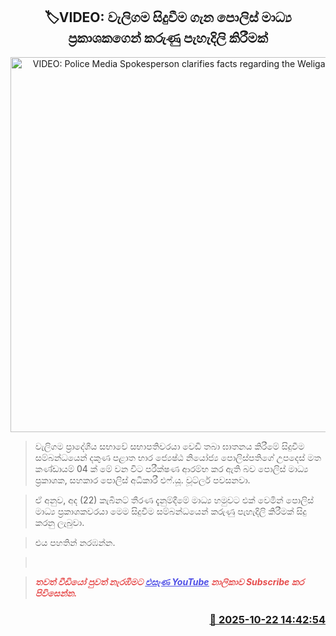 <p align='center'><b><h2 align='center' title='VIDEO: Police Media Spokesperson clarifies facts regarding the Weligama incident'>🏷VIDEO: වැලිගම සිදුවීම ගැන පොලිස් මාධ්‍ය ප්‍රකාශකගෙන් කරුණු පැහැදිලි කිරීමක්</h2></b></p>
<p align='center'><img src='https://helakuru.sgp1.cdn.digitaloceanspaces.com/esana/images/lib/wutler-jk.jpg' width='600' alt='VIDEO: Police Media Spokesperson clarifies facts regarding the Weligama incident'></p>

> වැලිගම ප්‍රාදේශීය සභාවේ සභාපතිවරයා වෙඩි තබා ඝාතනය කිරීමේ සිදුවීම සම්බන්ධයෙන් දකුණ පළාත භාර ජ්‍යෙෂ්ඨ නියෝජ්‍ය පොලිස්පතිගේ උපදෙස් මත කණ්ඩායම් 04 ක් මේ වන විට පරීක්ෂණ ආරම්භ කර ඇති බව පොලිස් මාධ්‍ය ප්‍රකාශක, සහකාර පොලිස් අධිකාරී එෆ්.යූ. වූට්ලර් පවසනවා.

> ඒ අනුව, අද (22) කැබිනට් තීරණ දැනුම්දීමේ මාධ්‍ය හමුවට එක් වෙමින් පොලිස් මාධ්‍ය ප්‍රකාශකවරයා මෙම සිදුවීම සම්බන්ධයෙන් කරුණු පැහැදිලි කිරීමක් සිදු කරනු ලැබුවා.

> එය පහතින් නරඹන්න.

>  

> <span style='color:#e64d4d'><em><span><strong>තවත් වීඩියෝ පුවත් නැරඹීමට </strong></span></em></span><a href='https://youtube.com/@esanamedia?si=UZCWEZmqFcpzlvdV'><span style='color:#4d4de6'><em><span><strong><u>එසැණ YouTube</u></strong></span></em></span></a><span style='color:#e64d4d'><em><span><strong> නාලිකාව Subscribe කර පිවිසෙන්න.</strong></span></em></span>



<h3 align='right'><a href='https://www.helakuru.lk/esana/p/114698/'>📅 2025-10-22 14:42:54</a></h3>
